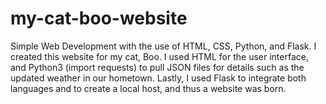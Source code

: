 # my-cat-boo-website
Simple Web Development with the use of HTML, CSS, Python, and Flask.
I created this website for my cat, Boo. I used HTML for the user interface, and Python3 (import requests) to pull JSON files for details such as the updated weather in our hometown. Lastly, I used Flask to integrate both languages and to create a local host, and thus a website was born.
